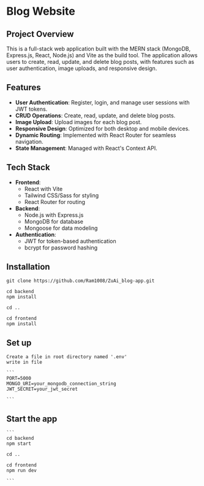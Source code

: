 # Blog Website

## Project Overview

This is a full-stack web application built with the MERN stack (MongoDB, Express.js, React, Node.js) and Vite as the build tool. The application allows users to create, read, update, and delete blog posts, with features such as user authentication, image uploads, and responsive design.

## Features

- **User Authentication**: Register, login, and manage user sessions with JWT tokens.
- **CRUD Operations**: Create, read, update, and delete blog posts.
- **Image Upload**: Upload images for each blog post.
- **Responsive Design**: Optimized for both desktop and mobile devices.
- **Dynamic Routing**: Implemented with React Router for seamless navigation.
- **State Management**: Managed with React's Context API.

## Tech Stack

- **Frontend**: 
  - React with Vite
  - Tailwind CSS/Sass for styling
  - React Router for routing
- **Backend**:
  - Node.js with Express.js
  - MongoDB for database
  - Mongoose for data modeling
- **Authentication**:
  - JWT for token-based authentication
  - bcrypt for password hashing

## Installation

   ```
   git clone https://github.com/Ram1008/ZuAi_blog-app.git
   
   cd backend 
   npm install

   cd ..

   cd frontend
   npm install

   ```
## Set up

    Create a file in root directory named '.env'
    write in file

    ```
    PORT=5000
    MONGO_URI=your_mongodb_connection_string
    JWT_SECRET=your_jwt_secret

    ```
## Start the app

    ```
    cd backend
    npm start
    
    cd ..

    cd frontend
    npm run dev

    ```